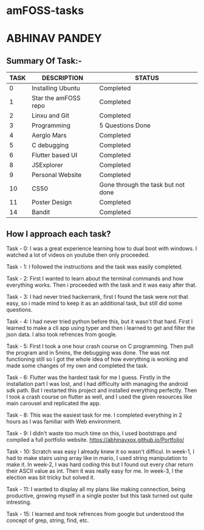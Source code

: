 # amFOSS-tasks

# ABHINAV PANDEY

## Summary Of Task:-

| TASK | DESCRIPTION          | STATUS                             |
| ---- | -------------------- | ---------------------------------- |
| 0    | Installing Ubuntu    | Completed                          |
| 1    | Star the amFOSS repo | Completed                          |
| 2    | Linxu and Git        | Completed                          |
| 3    | Programming          | 5 Questions Done                   |
| 4    | Aerglo Mars          | Completed                          |
| 5    | C debugging          | Completed                          |
| 6    | Flutter based UI     | Completed                          |
| 8    | JSExplorer           | Completed                          |
| 9    | Personal Website     | Completed                          |
| 10   | CS50                 | Gone through the task but not done |
| 11   | Poster Design        | Completed                          |
| 14   | Bandit               | Completed                          |

## How I approach each task?

Task - 0: I was a great experience learning how to dual boot with windows. I watched a lot of videos on youtube then only proceeded.

Task - 1: I followed the instructions and the task was easily completed.

Task - 2: First I wanted to learn about the terminal commands and how everything works. Then i proceeded with the task and it was easy after that.

Task - 3: I had never tried hackerrank, first I found the task were not that easy, so i made mind to keep it as an additional task, but still did some questions.

Task - 4: I had never tried python before this, but it wasn't that hard. First I learned to make a cli app using typer and then i learned to get and filter the json data. I also took refrences from google.

Task - 5: First I took a one hour crash course on C programming. Then pull the program and in 5mins, the debugging was done. The was not functioning still so I got the whole idea of how everything is working and made some changes of my own and completed the task.

Task - 6: Flutter was the hardest task for me I guess. Firstly in the installation part I was lost, and I had difficulty with managing the android sdk path. But I restarted this project and installed everything perfectly. Then I took a crash course on flutter as well, and I used the given resources like main carousel and replicated the app.

Task - 8: This was the easiest task for me. I completed everything in 2 hours as I was familiar with Web environment.

Task - 9: I didn't waste too much time on this, I used bootstraps and compiled a full portfolio website.
https://abhinavxox.github.io/Portfolio/

Task - 10: Scratch was easy I already knew it so wasn't difficul. In week-1, I had to make stairs using array like in mario, I used string manipulation to make it. In week-2, I was hard coding this but I found out every char return their ASCII value as int. Then it was really easy for me. In week-3, I the election was bit tricky but solved it.

Task - 11: I wanted to display all my plans like making connection, being productive, growing myself in a single poster but this task turned out quite intresting.

Task - 15: I learned and took refrences from google but understood the concept of grep, string, find, etc.
